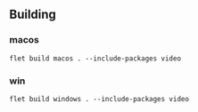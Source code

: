 ## Building

### macos

    flet build macos . --include-packages video

### win

    flet build windows . --include-packages video
